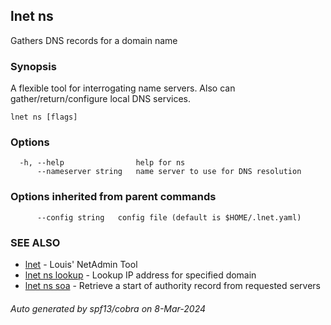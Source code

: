 ## lnet ns

Gathers DNS records for a domain name

### Synopsis

A flexible tool for interrogating name servers. Also
can gather/return/configure local DNS services.

```
lnet ns [flags]
```

### Options

```
  -h, --help                help for ns
      --nameserver string   name server to use for DNS resolution
```

### Options inherited from parent commands

```
      --config string   config file (default is $HOME/.lnet.yaml)
```

### SEE ALSO

* [lnet](lnet.md)	 - Louis' NetAdmin Tool
* [lnet ns lookup](lnet_ns_lookup.md)	 - Lookup IP address for specified domain
* [lnet ns soa](lnet_ns_soa.md)	 - Retrieve a start of authority record from requested servers

###### Auto generated by spf13/cobra on 8-Mar-2024
